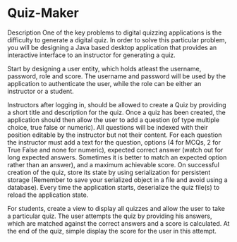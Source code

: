 # Quiz-Maker
Description
One of the key problems to digital quizzing applications is the difficulty to generate a digital quiz. In order to solve this particular problem, you will be designing a Java based desktop application that provides an interactive interface to an instructor for generating a quiz.

Start by designing a user entity, which holds atleast the username, password, role and score. The username and password will be used by the application to authenticate the user, while the role can be either an instructor or a student.

Instructors after logging in, should be allowed to create a Quiz by providing a short title and description for the quiz. Once a quiz has been created, the application should then allow the user to add a question (of type multiple choice, true false or numeric). All questions will be indexed with their position editable by the instructor but not their content. For each question the instructor must add a text for the question, options (4 for MCQs, 2 for True False and none for numeric), expected correct answer (watch out for long expected answers. Sometimes it is better to match an expected option rather than an answer), and a maximum achievable score. On successful creation of the quiz, store its state by using serialization for persistent storage (Remember to save your serialized object in a file and avoid using a database). Every time the application starts, deserialize the quiz file(s) to reload the application state.

For students, create a view to display all quizzes and allow the user to take a particular quiz. The user attempts the quiz by providing his answers, which are matched against the correct answers and a score is calculated. At the end of the quiz, simple display the score for the user in this attempt.
